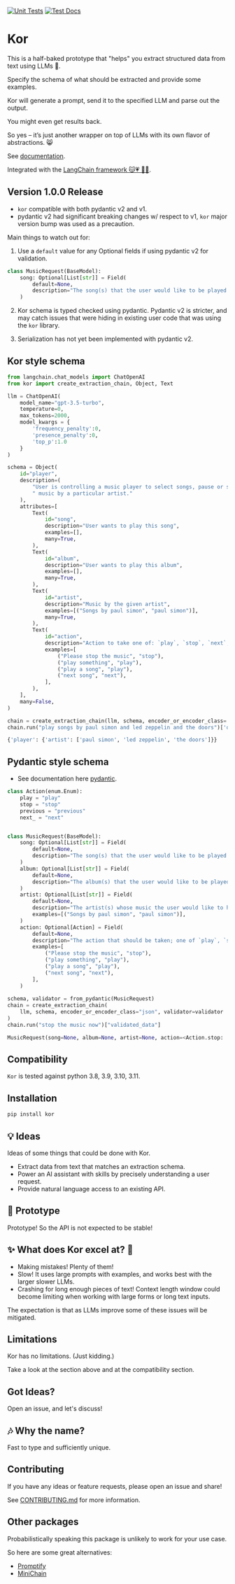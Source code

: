 [![Unit Tests](https://github.com/eyurtsev/kor/actions/workflows/test.yml/badge.svg?branch=main&event=push)](https://github.com/eyurtsev/kor/actions/workflows/test.yml)
[![Test Docs](https://github.com/eyurtsev/kor/actions/workflows/doc_test.yaml/badge.svg?branch=main&event=push)](https://github.com/eyurtsev/kor/actions/workflows/doc_test.yaml)

# Kor

This is a half-baked prototype that "helps" you extract structured data from text using LLMs 🧩.

Specify the schema of what should be extracted and provide some examples.

Kor will generate a prompt, send it to the specified LLM and parse out the
output.

You might even get results back.

So yes – it’s just another wrapper on top of LLMs with its own flavor of abstractions. 😸

See [documentation](https://eyurtsev.github.io/kor/).

Integrated with the [LangChain framework 😽💗 🦜🔗](https://python.langchain.com/en/latest/index.html).


## Version 1.0.0 Release

* `kor` compatible with both pydantic v2 and v1.
* pydantic v2 had significant breaking changes w/ respect to v1, `kor` major
  version bump was used as a precaution.


Main things to watch out for:

1. Use a `default` value for any Optional fields if using pydantic v2 for validation.

```python
class MusicRequest(BaseModel):
    song: Optional[List[str]] = Field(
        default=None,
        description="The song(s) that the user would like to be played."
    )
```

2. Kor schema is typed checked using pydantic. Pydantic v2 is stricter, and may
   catch issues that were hiding in existing user code that was using the `kor`
   library.

3. Serialization has not yet been implemented with pydantic v2.


## Kor style schema

```python
from langchain.chat_models import ChatOpenAI
from kor import create_extraction_chain, Object, Text

llm = ChatOpenAI(
    model_name="gpt-3.5-turbo",
    temperature=0,
    max_tokens=2000,
    model_kwargs = {
        'frequency_penalty':0,
        'presence_penalty':0,
        'top_p':1.0
    }
)

schema = Object(
    id="player",
    description=(
        "User is controlling a music player to select songs, pause or start them or play"
        " music by a particular artist."
    ),
    attributes=[
        Text(
            id="song",
            description="User wants to play this song",
            examples=[],
            many=True,
        ),
        Text(
            id="album",
            description="User wants to play this album",
            examples=[],
            many=True,
        ),
        Text(
            id="artist",
            description="Music by the given artist",
            examples=[("Songs by paul simon", "paul simon")],
            many=True,
        ),
        Text(
            id="action",
            description="Action to take one of: `play`, `stop`, `next`, `previous`.",
            examples=[
                ("Please stop the music", "stop"),
                ("play something", "play"),
                ("play a song", "play"),
                ("next song", "next"),
            ],
        ),
    ],
    many=False,
)

chain = create_extraction_chain(llm, schema, encoder_or_encoder_class='json')
chain.run("play songs by paul simon and led zeppelin and the doors")['data']
```

```python
{'player': {'artist': ['paul simon', 'led zeppelin', 'the doors']}}
```

## Pydantic style schema

* See documentation here [pydantic](https://eyurtsev.github.io/kor/validation.html).

```python 
class Action(enum.Enum):
    play = "play"
    stop = "stop"
    previous = "previous"
    next_ = "next"


class MusicRequest(BaseModel):
    song: Optional[List[str]] = Field(
        default=None,
        description="The song(s) that the user would like to be played."
    )
    album: Optional[List[str]] = Field(
        default=None,
        description="The album(s) that the user would like to be played."
    )
    artist: Optional[List[str]] = Field(
        default=None,
        description="The artist(s) whose music the user would like to hear.",
        examples=[("Songs by paul simon", "paul simon")],
    )
    action: Optional[Action] = Field(
        default=None,
        description="The action that should be taken; one of `play`, `stop`, `next`, `previous`",
        examples=[
            ("Please stop the music", "stop"),
            ("play something", "play"),
            ("play a song", "play"),
            ("next song", "next"),
        ],
    )
    
schema, validator = from_pydantic(MusicRequest)   
chain = create_extraction_chain(
    llm, schema, encoder_or_encoder_class="json", validator=validator
)
chain.run("stop the music now")["validated_data"]
```

```python
MusicRequest(song=None, album=None, artist=None, action=<Action.stop: 'stop'>)
```



## Compatibility

`Kor` is tested against python 3.8, 3.9, 3.10, 3.11.

## Installation

```sh
pip install kor
```

## 💡 Ideas

Ideas of some things that could be done with Kor.

* Extract data from text that matches an extraction schema.
* Power an AI assistant with skills by precisely understanding a user request.
* Provide natural language access to an existing API.

## 🚧 Prototype

Prototype! So the API is not expected to be stable!

##  ✨ What does Kor excel at?  🌟

* Making mistakes! Plenty of them!
* Slow! It uses large prompts with examples, and works best with the larger slower LLMs.
* Crashing for long enough pieces of text! Context length window could become
  limiting when working with large forms or long text inputs.

The expectation is that as LLMs improve some of these issues will be mitigated.

## Limitations

Kor has no limitations. (Just kidding.)

Take a look at the section above and at the compatibility section.

## Got Ideas?

Open an issue, and let's discuss!

## 🎶 Why the name?

Fast to type and sufficiently unique.

## Contributing

If you have any ideas or feature requests, please open an issue and share!

See [CONTRIBUTING.md](https://github.com/eyurtsev/kor/blob/main/CONTRIBUTING.md) for more information.

## Other packages

Probabilistically speaking this package is unlikely to work for your use case.

So here are some great alternatives:

* [Promptify](https://github.com/promptslab/Promptify)
* [MiniChain](https://srush.github.io/MiniChain/examples/stats/)
